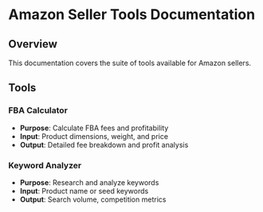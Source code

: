 # Amazon Seller Tools Documentation

## Overview

This documentation covers the suite of tools available for Amazon sellers.

## Tools

### FBA Calculator

- **Purpose**: Calculate FBA fees and profitability
- **Input**: Product dimensions, weight, and price
- **Output**: Detailed fee breakdown and profit analysis

### Keyword Analyzer

- **Purpose**: Research and analyze keywords
- **Input**: Product name or seed keywords
- **Output**: Search volume, competition metrics

